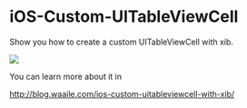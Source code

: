iOS-Custom-UITableViewCell
==========================

Show you how to create a custom UITableViewCell with xib.

<img src="https://raw.github.com/shingwasix/iOS-Custom-UITableViewCell/master/screen.jpg"/>

You can learn more about it in 

http://blog.waaile.com/ios-custom-uitableviewcell-with-xib/
